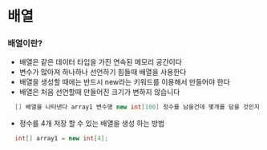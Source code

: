 # 배열

### 배열이란?
* 배열은 같은 데이터 타입을 가진 연속된 메모리 공간이다
* 변수가 많아져 하나하나 선언하기 힘들때 배열을 사용한다
* 배열을 생성할 때에는 반드시 new라는 키워드를 이용해서 만들어야 한다
* 배열은 처음 선언할때 만들어진 크기가 변하지 않습니다

```java
  [] 배열을 나타낸다 array1 변수명 new int[100] 정수를 남을건데 몇개를 담을 것인지 결정
```


  - 정수를 4개 저장 할 수 있는 배열을 생성 하는 방법

```java
  int[] array1 = new int[4];
```
